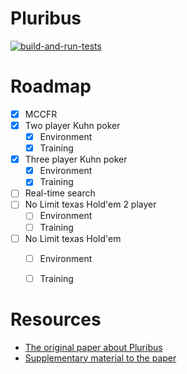 # Pluribus


[![build-and-run-tests](https://github.com/Agnar22/Pluribus/workflows/build-and-run-tests/badge.svg)](https://github.com/Agnar22/Pluribus/actions)

# Roadmap
 - [X] MCCFR
 - [X] Two player Kuhn poker
   - [X] Environment
   - [X] Training
 - [X] Three player Kuhn poker
   - [X] Environment
   - [X] Training
 - [ ] Real-time search
 - [ ] No Limit texas Hold'em 2 player
   - [ ] Environment
   - [ ] Training
 - [ ] No Limit texas Hold'em
   - [ ] Environment
   - [ ] Training
 

# Resources
 - [The original paper about Pluribus](https://www.cs.cmu.edu/~noamb/papers/19-Science-Superhuman.pdf)
 - [Supplementary material to the paper](https://science.sciencemag.org/content/sci/suppl/2019/07/10/science.aay2400.DC1/aay2400-Brown-SM.pdf)
